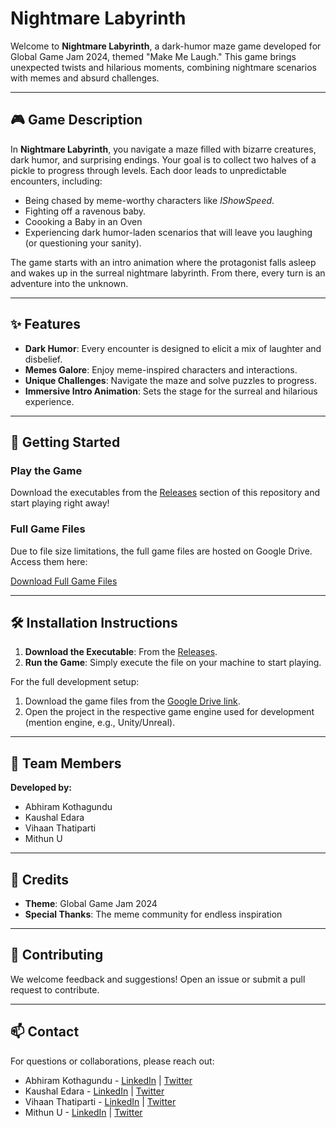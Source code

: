 # Nightmare Labyrinth

Welcome to **Nightmare Labyrinth**, a dark-humor maze game developed for Global Game Jam 2024, themed "Make Me Laugh." This game brings unexpected twists and hilarious moments, combining nightmare scenarios with memes and absurd challenges.

---

## 🎮 Game Description

In **Nightmare Labyrinth**, you navigate a maze filled with bizarre creatures, dark humor, and surprising endings. Your goal is to collect two halves of a pickle to progress through levels. Each door leads to unpredictable encounters, including:

- Being chased by meme-worthy characters like *IShowSpeed*.
- Fighting off a ravenous baby.
- Coooking a Baby in an Oven
- Experiencing dark humor-laden scenarios that will leave you laughing (or questioning your sanity).

The game starts with an intro animation where the protagonist falls asleep and wakes up in the surreal nightmare labyrinth. From there, every turn is an adventure into the unknown.

---

## ✨ Features

- **Dark Humor**: Every encounter is designed to elicit a mix of laughter and disbelief.
- **Memes Galore**: Enjoy meme-inspired characters and interactions.
- **Unique Challenges**: Navigate the maze and solve puzzles to progress.
- **Immersive Intro Animation**: Sets the stage for the surreal and hilarious experience.

---

## 🚀 Getting Started

### Play the Game

Download the executables from the [Releases](https://github.com/AbhiramKothagundu/GlobalGameJam2024/tree/main/Executables) section of this repository and start playing right away!

### Full Game Files

Due to file size limitations, the full game files are hosted on Google Drive. Access them here:

[Download Full Game Files](https://drive.google.com/drive/folders/1Dm-gcAqZdu0jkZtc0gv-F4dY9qtNcYO_?usp=sharing)

---

## 🛠️ Installation Instructions

1. **Download the Executable**: From the [Releases](https://github.com/AbhiramKothagundu/GlobalGameJam2024/tree/main/Executables).
2. **Run the Game**: Simply execute the file on your machine to start playing.

For the full development setup:
1. Download the game files from the [Google Drive link](https://drive.google.com/drive/folders/1Dm-gcAqZdu0jkZtc0gv-F4dY9qtNcYO_?usp=sharing).
2. Open the project in the respective game engine used for development (mention engine, e.g., Unity/Unreal).

---

## 👥 Team Members

**Developed by:**

- Abhiram Kothagundu
- Kaushal Edara
- Vihaan Thatiparti
- Mithun U

---

## 🌟 Credits

- **Theme**: Global Game Jam 2024
- **Special Thanks**: The meme community for endless inspiration

---

## 🤝 Contributing

We welcome feedback and suggestions! Open an issue or submit a pull request to contribute.

---

## 📫 Contact

For questions or collaborations, please reach out:

- Abhiram Kothagundu - [LinkedIn](www.linkedin.com/in/abhiram-kothagundu) | [Twitter](#)
- Kaushal Edara - [LinkedIn](https://www.linkedin.com/in/kaushal-edara/) | [Twitter](#)
- Vihaan Thatiparti - [LinkedIn](https://www.linkedin.com/in/vihaan-thatiparthi-1394b6289/) | [Twitter](#)
- Mithun U - [LinkedIn](https://www.linkedin.com/in/mithun-u750/) | [Twitter](#)
